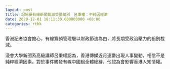 ```yaml
---
layout: post
title: 記協憂有線新聞裁減受壓組別　呂秉權：不純因經濟
date: 2020-12-01 18:11:30.000000000 +08:00
categories: rthk
---
```


香港記者協會擔心，有線寬頻管理層以財政節流為由，將長期受政治壓力的組別裁減。

浸會大學新聞系高級講師呂秉權認為，香港傳媒近月連番出現人事變動，相信不是純粹經濟因素。對於事件觸發有線中國組全體總辭，他認為會影響香港人知情權。
